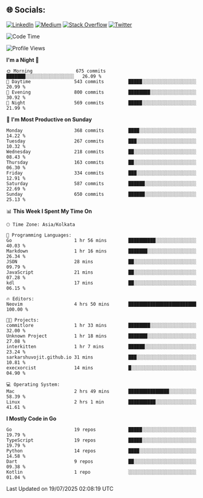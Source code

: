 
## 🌐 Socials:
[![LinkedIn](https://img.shields.io/badge/LinkedIn-%230077B5.svg?logo=linkedin&logoColor=white)](https://linkedin.com/in/sarkarshuvojit) [![Medium](https://img.shields.io/badge/Medium-12100E?logo=medium&logoColor=white)](https://medium.com/@shuvojitsarkar) [![Stack Overflow](https://img.shields.io/badge/-Stackoverflow-FE7A16?logo=stack-overflow&logoColor=white)](https://stackoverflow.com/users/2976015) [![Twitter](https://img.shields.io/badge/Twitter-%231DA1F2.svg?logo=Twitter&logoColor=white)](https://twitter.com/sarkarshuvojit) 

<!--START_SECTION:waka-->
![Code Time](http://img.shields.io/badge/Code%20Time-85%20hrs%2052%20mins-blue)

![Profile Views](http://img.shields.io/badge/Profile%20Views-24-blue)

**I'm a Night 🦉** 

```text
🌞 Morning                675 commits         ███████░░░░░░░░░░░░░░░░░░   26.09 % 
🌆 Daytime                543 commits         █████░░░░░░░░░░░░░░░░░░░░   20.99 % 
🌃 Evening                800 commits         ████████░░░░░░░░░░░░░░░░░   30.92 % 
🌙 Night                  569 commits         █████░░░░░░░░░░░░░░░░░░░░   21.99 % 
```
📅 **I'm Most Productive on Sunday** 

```text
Monday                   368 commits         ████░░░░░░░░░░░░░░░░░░░░░   14.22 % 
Tuesday                  267 commits         ███░░░░░░░░░░░░░░░░░░░░░░   10.32 % 
Wednesday                218 commits         ██░░░░░░░░░░░░░░░░░░░░░░░   08.43 % 
Thursday                 163 commits         ██░░░░░░░░░░░░░░░░░░░░░░░   06.30 % 
Friday                   334 commits         ███░░░░░░░░░░░░░░░░░░░░░░   12.91 % 
Saturday                 587 commits         ██████░░░░░░░░░░░░░░░░░░░   22.69 % 
Sunday                   650 commits         ██████░░░░░░░░░░░░░░░░░░░   25.13 % 
```


📊 **This Week I Spent My Time On** 

```text
🕑︎ Time Zone: Asia/Kolkata

💬 Programming Languages: 
Go                       1 hr 56 mins        ██████████░░░░░░░░░░░░░░░   40.03 % 
Markdown                 1 hr 16 mins        ███████░░░░░░░░░░░░░░░░░░   26.34 % 
JSON                     28 mins             ██░░░░░░░░░░░░░░░░░░░░░░░   09.79 % 
JavaScript               21 mins             ██░░░░░░░░░░░░░░░░░░░░░░░   07.28 % 
kdl                      17 mins             ██░░░░░░░░░░░░░░░░░░░░░░░   06.15 % 

🔥 Editors: 
Neovim                   4 hrs 50 mins       █████████████████████████   100.00 % 

🐱‍💻 Projects: 
commitlore               1 hr 33 mins        ████████░░░░░░░░░░░░░░░░░   32.00 % 
Unknown Project          1 hr 18 mins        ███████░░░░░░░░░░░░░░░░░░   27.08 % 
interkitten              1 hr 7 mins         ██████░░░░░░░░░░░░░░░░░░░   23.24 % 
sarkarshuvojit.github.io 31 mins             ███░░░░░░░░░░░░░░░░░░░░░░   10.81 % 
execxorcist              14 mins             █░░░░░░░░░░░░░░░░░░░░░░░░   04.90 % 

💻 Operating System: 
Mac                      2 hrs 49 mins       ███████████████░░░░░░░░░░   58.39 % 
Linux                    2 hrs 1 min         ██████████░░░░░░░░░░░░░░░   41.61 % 
```

**I Mostly Code in Go** 

```text
Go                       19 repos            █████░░░░░░░░░░░░░░░░░░░░   19.79 % 
TypeScript               19 repos            █████░░░░░░░░░░░░░░░░░░░░   19.79 % 
Python                   14 repos            ████░░░░░░░░░░░░░░░░░░░░░   14.58 % 
Dart                     9 repos             ██░░░░░░░░░░░░░░░░░░░░░░░   09.38 % 
Kotlin                   1 repo              ░░░░░░░░░░░░░░░░░░░░░░░░░   01.04 % 
```




 Last Updated on 19/07/2025 02:08:19 UTC
<!--END_SECTION:waka-->
